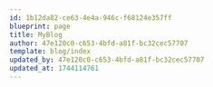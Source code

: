 ```yaml
---
id: 1b12da82-ce63-4e4a-946c-f68124e357ff
blueprint: page
title: MyBlog
author: 47e120c0-c653-4bfd-a81f-bc32cec57707
template: blog/index
updated_by: 47e120c0-c653-4bfd-a81f-bc32cec57707
updated_at: 1744114761
---
```

